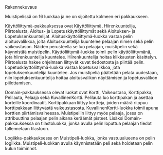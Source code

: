 
Rakennekuvaus

Muistipelissä on 16 luokkaa ja ne on sijoitettu kolmeen eri pakkaukseen.

Käyttöliittymä-pakkauksessa ovat Käyttöliittymä, Hiirenkuuntelija, Piirtoalusta, Aloitus- ja Lopetuskäyttöliittymät sekä Aloituksen- ja Lopetuksenkuuntelijat. Aloituskäyttöliittymä-luokka vastaa pelin aloitusvalikkoa, jolta Aloituskuuntelija kuuntelee pelaajan nimen sekä pelin vaikeustason. Näiden perusteella se luo pelaajan, muistipelin sekä käynnistää muistipelin. Käyttöliittymä-luokka toimii pelin käyttöliittymänä, jota hiirenkuuntelija kuuntelee. Hiirenkuuntelija hoitaa klikkausten käsittelyn. Piirtoalusta hakee ohjelmaan liittyvät kuvat tiedostosta ja piirtää pelin. Lopetuskäyttöliittymä-luokka vastaa lopetusvalikkoa, jota lopetuksenkuuntelija kuuntelee. Jos muistipeliä päätetään pelata uudestaan, niin lopetuksenkuuntelija hoitaa aloitusvalikon näyttämisen ja lopetusvalikon piilottamisen.

Domain-pakkauksessa olevat luokat ovat Kortti, Vaikeustaso, Korttipakka, Pelilauta, Pelaaja sekä KuvallinenKortti. Pelilauta luo korttipakan ja asettaa korteille koordinaatit. Korttipakkaan liittyy kortteja, joiden määrä riippuu korttipakkaan liittyvästä vaikeustasosta. KuvallinenKortti-luokka toimii apuna korttien piirtämisvaiheessa. Muistipeliin liittyy myös pelaaja, jossa on attribuuttina pelaajan pelin aikana keräämät pisteet. Lisäksi Domain-pakkauksessa on tilastoluokka, jonka avulla pelin loputtua pelaajan tiedot tallennetaan tilastoon.

Logiikka-pakkauksessa on Muistipeli-luokka, jonka vastuualueena on pelin logiikka. Muistipeli-luokkan avulla käynnistetään peli sekä hoidetaan pelin kulun toiminnot.
